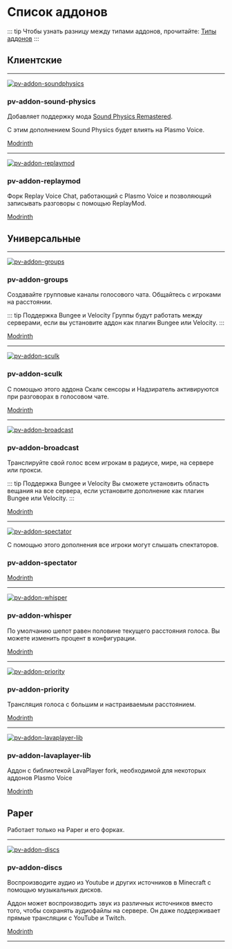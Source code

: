 # Список аддонов

::: tip
Чтобы узнать разницу между типами аддонов, прочитайте: [Типы аддонов](/ru/docs/addons/types/)
:::

## Клиентские

---

[![pv-addon-soundphysics](/addon_logo/sound_physics.png)](https://modrinth.com/mod/pv-addon-soundphysics/)

### pv-addon-sound-physics

Добавляет поддержку мода [Sound Physics Remastered](https://modrinth.com/mod/sound-physics-remastered).

С этим дополнением Sound Physics будет влиять на Plasmo Voice.

[Modrinth](https://modrinth.com/mod/pv-addon-soundphysics/)

---

[![pv-addon-replaymod](/addon_logo/replaymod.png)](https://modrinth.com/mod/pv-addon-replaymod/)

### pv-addon-replaymod

Форк Replay Voice Chat, работающий с Plasmo Voice и позволяющий записывать разговоры с помощью ReplayMod.

[Modrinth](https://modrinth.com/mod/pv-addon-replaymod/)

## Универсальные

---

[![pv-addon-groups](/addon_logo/groups.png)](https://modrinth.com/plugin/pv-addon-groups)

### pv-addon-groups

Создавайте групповые каналы голосового чата. Общайтесь с игроками на расстоянии.

::: tip Поддержка Bungee и Velocity
Группы будут работать между серверами, если вы установите аддон как плагин Bungee или Velocity.
:::

[Modrinth](https://modrinth.com/plugin/pv-addon-groups)

---

[![pv-addon-sculk](/addon_logo/skulk.png)](https://modrinth.com/mod/pv-addon-sculk)

### pv-addon-sculk

С помощью этого аддона Скалк сенсоры и Надзиратель активируются при разговорах в голосовом чате.

[Modrinth](https://modrinth.com/mod/pv-addon-sculk)

---

[![pv-addon-broadcast](/addon_logo/broadcast.png)](https://modrinth.com/mod/pv-addon-broadcast)

### pv-addon-broadcast

Транслируйте свой голос всем игрокам в радиусе, мире, на сервере или прокси.

::: tip Поддержка Bungee и Velocity
Вы сможете установить область вещания на все сервера, если установите дополнение как плагин Bungee или Velocity.
:::

[Modrinth](https://modrinth.com/mod/pv-addon-broadcast)

---

[![pv-addon-spectator](/addon_logo/spectator.png)](https://github.com/plasmoapp/pv-addon-spectator)

С помощью этого дополнения все игроки могут слышать спектаторов.

### pv-addon-spectator

[Modrinth](https://modrinth.com/plugin/pv-addon-spectator)

---

[![pv-addon-whisper](/addon_logo/whisper.png)](https://modrinth.com/mod/pv-addon-whisper/)

### pv-addon-whisper

По умолчанию шепот равен половине текущего расстояния голоса. Вы можете изменить процент в конфигурации.

[Modrinth](https://modrinth.com/mod/pv-addon-whisper/)

---

[![pv-addon-priority](/addon_logo/priority.png)](https://modrinth.com/mod/pv-addon-priority/)

### pv-addon-priority

Трансляция голоса с большим и настраиваемым расстоянием.

[Modrinth](https://modrinth.com/mod/pv-addon-priority/)

---

[![pv-addon-lavaplayer-lib](/addon_logo/lava_player.png)](https://modrinth.com/plugin/pv-addon-lavaplayer-lib)

### pv-addon-lavaplayer-lib

Аддон с библиотекой LavaPlayer fork, необходимой для некоторых аддонов Plasmo Voice

[Modrinth](https://modrinth.com/plugin/pv-addon-lavaplayer-lib)

## Paper

Работает только на Paper и его форках.

---

[![pv-addon-discs](/addon_logo/discs.png)](https://modrinth.com/plugin/pv-addon-discs)

### pv-addon-discs

Воспроизводите аудио из Youtube и других источников в Minecraft с помощью музыкальных дисков.

Аддон может воспроизводить звук из различных источников вместо того, чтобы сохранять аудиофайлы на сервере. Он даже поддерживает прямые трансляции с YouTube и Twitch.

[Modrinth](https://modrinth.com/plugin/pv-addon-discs)

---